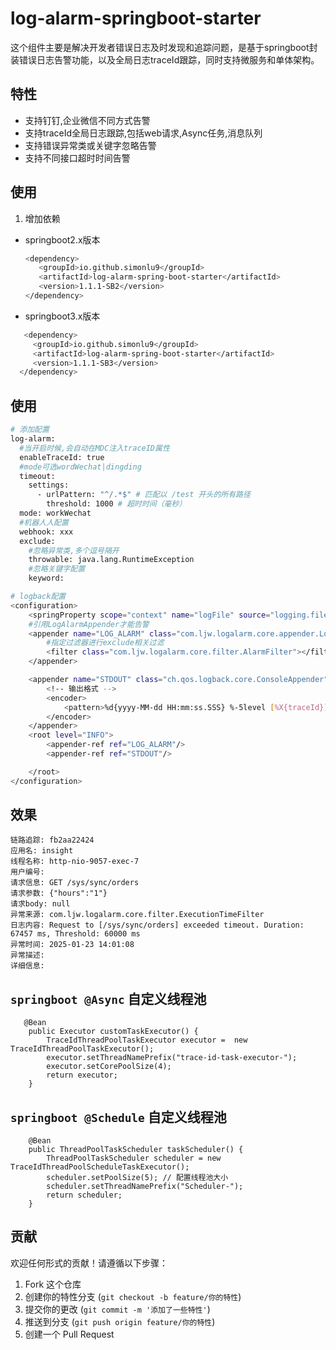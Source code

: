 # log-alarm-springboot-starter
这个组件主要是解决开发者错误日志及时发现和追踪问题，是基于springboot封装错误日志告警功能，以及全局日志traceId跟踪，同时支持微服务和单体架构。


## 特性
- 支持钉钉,企业微信不同方式告警
- 支持traceId全局日志跟踪,包括web请求,Async任务,消息队列
- 支持错误异常类或关键字忽略告警
- 支持不同接口超时时间告警
## 使用

1. 增加依赖
- springboot2.x版本
   ```bash
   <dependency>
      <groupId>io.github.simonlu9</groupId>
      <artifactId>log-alarm-spring-boot-starter</artifactId>
      <version>1.1.1-SB2</version>
   </dependency>
   ```
- springboot3.x版本
 ```bash
    <dependency>
      <groupId>io.github.simonlu9</groupId>
      <artifactId>log-alarm-spring-boot-starter</artifactId>
      <version>1.1.1-SB3</version>
   </dependency>
  ```
## 使用


```bash
# 添加配置
log-alarm:
  #当开启时候,会自动在MDC注入traceID属性
  enableTraceId: true
  #mode可选wordWechat|dingding
  timeout:
    settings:
      - urlPattern: "^/.*$" # 匹配以 /test 开头的所有路径
        threshold: 1000 # 超时时间（毫秒）
  mode: workWechat
  #机器人人配置
  webhook: xxx
  exclude:
    #忽略异常类,多个逗号隔开
    throwable: java.lang.RuntimeException
    #忽略关键字配置
    keyword:

# logback配置
<configuration>
    <springProperty scope="context" name="logFile" source="logging.file.name" />
    #引用LogAlarmAppender才能告警
    <appender name="LOG_ALARM" class="com.ljw.logalarm.core.appender.LogAlarmAppender">
        #指定过滤器进行exclude相关过滤
        <filter class="com.ljw.logalarm.core.filter.AlarmFilter"></filter>
    </appender>

    <appender name="STDOUT" class="ch.qos.logback.core.ConsoleAppender">
        <!-- 输出格式 -->
        <encoder>
            <pattern>%d{yyyy-MM-dd HH:mm:ss.SSS} %-5level [%X{traceId}] [%thread] %logger{50} - %msg%n</pattern>
        </encoder>
    </appender>
    <root level="INFO">
        <appender-ref ref="LOG_ALARM"/>
        <appender-ref ref="STDOUT"/>

    </root>
</configuration>
```
## 效果
```
链路追踪: fb2aa22424
应用名: insight
线程名称: http-nio-9057-exec-7
用户编号: 
请求信息: GET /sys/sync/orders
请求参数: {"hours":"1"}
请求body: null
异常来源: com.ljw.logalarm.core.filter.ExecutionTimeFilter
日志内容: Request to [/sys/sync/orders] exceeded timeout. Duration: 67457 ms, Threshold: 60000 ms
异常时间: 2025-01-23 14:01:08
异常描述: 
详细信息:

```

## `springboot @Async` 自定义线程池
```
   @Bean
    public Executor customTaskExecutor() {
        TraceIdThreadPoolTaskExecutor executor =  new TraceIdThreadPoolTaskExecutor();
        executor.setThreadNamePrefix("trace-id-task-executor-");
        executor.setCorePoolSize(4);
        return executor;
    }
```
## `springboot @Schedule` 自定义线程池
```
    @Bean
    public ThreadPoolTaskScheduler taskScheduler() {
        ThreadPoolTaskScheduler scheduler = new TraceIdThreadPoolScheduleTaskExecutor();
        scheduler.setPoolSize(5); // 配置线程池大小
        scheduler.setThreadNamePrefix("Scheduler-");
        return scheduler;
    }
```
## 贡献

欢迎任何形式的贡献！请遵循以下步骤：

1. Fork 这个仓库
2. 创建你的特性分支 (`git checkout -b feature/你的特性`)
3. 提交你的更改 (`git commit -m '添加了一些特性'`)
4. 推送到分支 (`git push origin feature/你的特性`)
5. 创建一个 Pull Request


